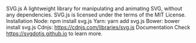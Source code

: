 SVG.js A lightweight library for manipulating and animating SVG, without any dependencies. SVG.js is licensed under the terms of the MIT License. Installation Node: npm install svg.js Yarn: yarn add svg.js Bower: bower install svg.js Cdnjs: https://cdnjs.com/libraries/svg.js Documentation Check https://svgdotjs.github.io to learn more.